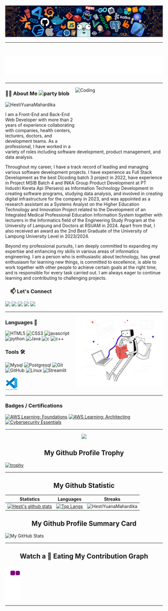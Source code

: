 ![](https://github.com/HestiYuanaMahardika/HestiYuanaMahardika/blob/main/HeaderGitHub.png)

<hr>
<h1 align="center"><img src="https://github.com/HestiYuanaMahardika/HestiYuanaMahardika/blob/main/Hello.svg" width="600px"></h1>
<hr>

<img align="right" alt="Coding" width="280" height="190" src="https://github.com/Ayushparikh-code/Ayushparikh-code/blob/main/coding-freak%20(1).gif">
<!--<img align="right" height="190" width="280" src="https://cdn.dribbble.com/users/2238041/screenshots/4763918/working.gif" /> </a> -->

<h3><a id="user-content-about-me" class="anchor" aria-hidden="true" href="#about-me"></a>👩‍💻 About  Me <img width="30" src="https://emojis.slackmojis.com/emojis/images/1593555389/9579/blob_excited.gif?1593555389" alt="party blob" /> </h3>
<p align="left"> <img src="https://komarev.com/ghpvc/?username=HestiYuanaMahardika&label=Profile%20views&color=f20a0a&style=flat" alt="HestiYuanaMahardika" /> </p>
I am a Front-End and Back-End Web Developer with more than 2 years of experience collaborating with companies, health centers, lecturers, doctors, and development teams. As a professional, I have worked in a variety of roles including software development, product management, and data analysis.


Throughout my career, I have a track record of leading and managing various software development projects. I have experience as Full Stack Development as the best Dicoding batch 3 project in 2022, have experience in Project MSIB Batch 4 and INKA Group Product Development at PT Industri Kereta Api (Persero) as Information Technology Development in creating software programs, studying data analysis, and involved in creating digital infrastructure for the company in 2023, and was appointed as a research assistant as a Systems Analyst on the Higher Education Technology and Innovation Project related to the Development of an Integrated Medical Professional Education Information System together with lecturers in the Informatics field of the Engineering Study Program at the University of Lampung and Doctors at RSUAM in 2024. Apart from that, I also received an award as the 2nd Best Graduate of the University of Lampung University Level in 2023/2024.

Beyond my professional pursuits, I am deeply committed to expanding my expertise and enhancing my skills in various areas of informatics engineering. I am a person who is enthusiastic about technology, has great enthusiasm for learning new things, is committed to excellence, is able to work together with other people to achieve certain goals at the right time, and is responsible for every task carried out. I am always eager to continue learning and contributing to challenging projects.
<!-- <img src="https://github.com/rajput2107/rajput2107/blob/master/Assets/Handshake.gif" width="40px">I’m looking to collaborate on **Open-Source Projects** -->

<!-- START NEW SECTION -->
 <!-- CONNECT WITH ME LINKS -->
 <h3><a id="user-content-about-me" class="anchor" aria-hidden="true" href="#about-me"><svg class="octicon octicon-link" viewBox="0 0 16 16" version="1.1" width="16" height="16" aria-hidden="true"></a>📫 Let's Connect
 </h3>
  <a href="https://www.linkedin.com/in/hesti-yuana-mahardika-b5aa21250/"><img src="https://img.shields.io/badge/Linkedin-0A66C2?style=for-the-badge&logo=Linkedin&logoColor=white" target="_blank"></a>
  <a href="https://github.com/HestiYuanaMahardika"><img src="https://img.shields.io/badge/Github-181717?style=for-the-badge&logo=Github&logoColor=white" target="_blank"></a>
  <a href="https://www.youtube.com/channel/UCN6dc_-5lgKrw-niuBE0xTA" target="_blank"><img src="https://img.shields.io/badge/YouTube-FF0000?style=for-the-badge&logo=youtube&logoColor=white" target="_blank"></a>
  <a href="https://instagram.com/hestiyuanam" target="_blank"><img src="https://img.shields.io/badge/-Instagram-%23E4405F?style=for-the-badge&logo=instagram&logoColor=white" target="_blank"></a>
  <a href = "mailto:hestiyuana9@gmail.com"><img src="https://img.shields.io/badge/-Gmail-%23333?style=for-the-badge&logo=gmail&logoColor=white" target="_blank"></a>
  <br>
<hr>
 
 
 <!-- START NEW SECTION -->
 
<img align="right" alt="ArtificialIntelligence" width="280" height="225" src="artificialintelligence.svg" />
 
### Languages 🚧 

![HTML5](https://icongr.am/devicon/html5-original.svg?size=50&color=currentColor)
![CSS3](https://icongr.am/devicon/css3-original.svg?size=50&color=currentColor)
![javascript](https://icongr.am/devicon/javascript-original.svg?size=50&color=currentColor)
![python](https://icongr.am/devicon/python-original.svg?size=50&color=currentColor)
![Java](https://icongr.am/devicon/java-original.svg?size=50&color=currentColor)
![c](https://icongr.am/devicon/c-original.svg?size=50&color=currentColor)
![c++](https://icongr.am/devicon/cplusplus-original.svg?size=50&color=currentColor)

 
### Tools 🛠 

![Mysql](https://icongr.am/devicon/mysql-original-wordmark.svg?size=50&color=currentColor)
![Postgresql](https://icongr.am/devicon/postgresql-original.svg?size=50&color=currentColor)
![Git](https://icongr.am/devicon/git-original.svg?size=50&color=currentColor)
![GitHub](https://icongr.am/devicon/github-original.svg?size=50&color=currentColor)
![Linux](https://icongr.am/devicon/linux-original.svg?size=50&color=currentColor)
![Streamlit](https://raw.githubusercontent.com/rlew631/rlew631/b09a7af3f30f8b5a5428dbeb07b9021622018685/red_streamlit.svg)
<div>
<img src="https://github.com/devicons/devicon/blob/master/icons/vscode/vscode-original-wordmark.svg" title="vscode" **alt="vscode" width="40" height="40"/>
</div>
<hr>

### Badges / Certifications

<!--START_SECTION:badges-->
[![AWS Learning: Foundations](https://images.credly.com/size/110x110/images/73e4a58b-a8ef-41a3-a7db-9183dd269882/image.png)](https://www.credly.com/earner/earned/badge/9d5df81a-dda0-49cf-8f58-6ca95a521021 "AWS Learning: Foundations")
[![AWS Learning: Architecting](https://images.credly.com/size/110x110/images/2f7b0627-48a0-4894-8d46-3245bdfe0463/image.png)](https://www.credly.com/earner/earned/badge/e296b346-2dcd-4b59-b57e-c2d2f4ea23b0 "AWS Learning: Architecting")
[![Cybersecurity Essentials](https://images.credly.com/size/100x100/images/054913b2-e271-49a2-a1a4-9bf1c1f9a404/CyberEssentials.png)](http://www.credly.com/badges/89a876fe-2d21-4182-b6d4-9642cbd476e1 "Cybersecurity Essentials")
</div>
<hr>

  
<!-- START NEW SECTION -->
<p align="center">
  <img width="100" src="https://user-images.githubusercontent.com/6661165/91657958-61b4fd00-eb00-11ea-9def-dc7ef5367e34.png" />  
  <h2 align="center">My Github Profile Trophy</h2>
</p>

[![trophy](https://github-profile-trophy.vercel.app/?username=HestiYuanaMahardika&theme=radical&margin-w=40&margin-h=40)](https://github.com/HestiYuanaMahardika)

<hr>


<!-- START NEW SECTION -->
<p align="center">
 <h2 align="center">My Github Statistic</h2>

|Statistics|Languages|Streaks|
|-|-|-|
|[![Hesti's github stats](https://github-readme-stats.vercel.app/api?username=HestiYuanaMahardika&show_icons=true&theme=dracula&include_title=true)](https://github.com/HestiYuanaMahardika)|[![Top Langs](https://github-readme-stats.vercel.app/api/top-langs/?username=HestiYuanaMahardika&show_icons=true&theme=dracula&layout=compact&hide_title=true)](https://github.com/HestiYuanaMahardika)|![HestiYuanaMahardika](https://github-readme-streak-stats.herokuapp.com/?user=HestiYuanaMahardika&theme=radical&date_format=M%20j%5B%2C%20Y%5D&ring=ff3068&fire=ff3068&sideNums=ff3068)


<h2 align="center">My Github Profile Summary Card</h2>
 
<picture>
  <source media="(prefers-color-scheme: dark)" srcset="https://github-profile-summary-cards.vercel.app/api/cards/profile-details?username=HestiYuanaMahardika&theme=nord_dark">
  <source media="(prefers-color-scheme: light)"srcset="https://github-profile-summary-cards.vercel.app/api/cards/profile-details?username=HestiYuanaMahardika&theme=nord_bright">
  <img alt="My GitHub Stats" src="https://github-profile-summary-cards.vercel.app/api/cards/profile-details?username=HestiYuanaMahardika&theme=nord_dark">
</picture>
<hr>


<!-- START NEW SECTION -->
<h2 align = 'Center'>Watch a 🐍 Eating My Contribution Graph</h2>

![snake gif](https://github.com/HestiYuanaMahardika/HestiYuanaMahardika/blob/output/github-contribution-grid-snake.gif)
<hr>
